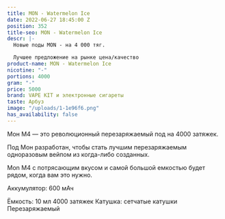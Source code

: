 ```yaml
---
title: MON - Watermelon Ice
date: 2022-06-27 18:45:00 Z
position: 352
title-seo: MON - Watermelon Ice
descr: |-
  Новые поды MON - на 4 000 тяг.

  Лучшее предложение на рынке цена/качество
product-name: MON - Watermelon Ice
nicotine: "-"
portions: 4000
gram: "-"
price: 5000
brand: VAPE KIT и электронные сигареты
taste: Арбуз
image: "/uploads/1-1e96f6.png"
has_availability: false
---
```


Мон M4 — это революционный перезаряжаемый под на 4000 затяжек.

Под Мон разработан, чтобы стать лучшим перезаряжаемым одноразовым вейпом из когда-либо созданных. 

Mon M4 с потрясающим вкусом и самой большой емкостью будет рядом, когда вам это нужно.

Аккумулятор: 600 мАч

Ёмкость: 10 мл
4000 затяжек
Катушка: сетчатые катушки
Перезаряжаемый
